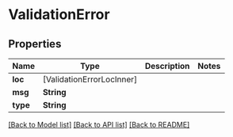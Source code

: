 # ValidationError

## Properties
Name | Type | Description | Notes
------------ | ------------- | ------------- | -------------
**loc** | [ValidationErrorLocInner] |  | 
**msg** | **String** |  | 
**type** | **String** |  | 

[[Back to Model list]](../README.md#documentation-for-models) [[Back to API list]](../README.md#documentation-for-api-endpoints) [[Back to README]](../README.md)


